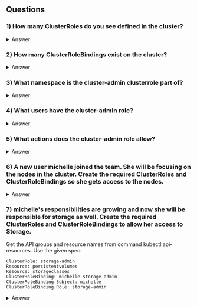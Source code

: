 ## Questions

### 1) How many ClusterRoles do you see defined in the cluster?
<details> 
  <summary markdown="span">Answer</summary>

    root@controlplane:~# k get clusterroles -A
    NAME                                                                   CREATED AT
    admin                                                                  2021-08-01T17:47:59Z
    cluster-admin                                                          2021-08-01T17:47:59Z
    edit                                                                   2021-08-01T17:47:59Z
    flannel                                                                2021-08-01T17:48:07Z
    kubeadm:get-nodes                                                      2021-08-01T17:48:03Z
    system:aggregate-to-admin                                              2021-08-01T17:48:00Z
    system:aggregate-to-edit                                               2021-08-01T17:48:00Z
    system:aggregate-to-view                                               2021-08-01T17:48:00Z
    system:auth-delegator                                                  2021-08-01T17:48:00Z
    system:basic-user                                                      2021-08-01T17:47:59Z
    system:certificates.k8s.io:certificatesigningrequests:nodeclient       2021-08-01T17:48:00Z
    system:certificates.k8s.io:certificatesigningrequests:selfnodeclient   2021-08-01T17:48:00Z
    system:certificates.k8s.io:kube-apiserver-client-approver              2021-08-01T17:48:00Z
    system:certificates.k8s.io:kube-apiserver-client-kubelet-approver      2021-08-01T17:48:00Z
    system:certificates.k8s.io:kubelet-serving-approver                    2021-08-01T17:48:00Z
    system:certificates.k8s.io:legacy-unknown-approver                     2021-08-01T17:48:00Z
    system:controller:attachdetach-controller                              2021-08-01T17:48:00Z
    system:controller:certificate-controller                               2021-08-01T17:48:00Z
    system:controller:clusterrole-aggregation-controller                   2021-08-01T17:48:00Z
    system:controller:cronjob-controller                                   2021-08-01T17:48:00Z
    system:controller:daemon-set-controller                                2021-08-01T17:48:00Z
    system:controller:deployment-controller                                2021-08-01T17:48:00Z
    system:controller:disruption-controller                                2021-08-01T17:48:00Z
    system:controller:endpoint-controller                                  2021-08-01T17:48:00Z
    system:controller:endpointslice-controller                             2021-08-01T17:48:00Z
    system:controller:endpointslicemirroring-controller                    2021-08-01T17:48:00Z
    system:controller:expand-controller                                    2021-08-01T17:48:00Z
    system:controller:generic-garbage-collector                            2021-08-01T17:48:00Z
    system:controller:horizontal-pod-autoscaler                            2021-08-01T17:48:00Z
    system:controller:job-controller                                       2021-08-01T17:48:00Z
    system:controller:namespace-controller                                 2021-08-01T17:48:00Z
    system:controller:node-controller                                      2021-08-01T17:48:00Z
    system:controller:persistent-volume-binder                             2021-08-01T17:48:00Z
    system:controller:pod-garbage-collector                                2021-08-01T17:48:00Z
    system:controller:pv-protection-controller                             2021-08-01T17:48:00Z
    system:controller:pvc-protection-controller                            2021-08-01T17:48:00Z
    system:controller:replicaset-controller                                2021-08-01T17:48:00Z
    system:controller:replication-controller                               2021-08-01T17:48:00Z
    system:controller:resourcequota-controller                             2021-08-01T17:48:00Z
    system:controller:root-ca-cert-publisher                               2021-08-01T17:48:00Z
    system:controller:route-controller                                     2021-08-01T17:48:00Z
    system:controller:service-account-controller                           2021-08-01T17:48:00Z
    system:controller:service-controller                                   2021-08-01T17:48:00Z
    system:controller:statefulset-controller                               2021-08-01T17:48:00Z
    system:controller:ttl-controller                                       2021-08-01T17:48:00Z
    system:coredns                                                         2021-08-01T17:48:04Z
    system:discovery                                                       2021-08-01T17:47:59Z
    system:heapster                                                        2021-08-01T17:48:00Z
    system:kube-aggregator                                                 2021-08-01T17:48:00Z
    system:kube-controller-manager                                         2021-08-01T17:48:00Z
    system:kube-dns                                                        2021-08-01T17:48:00Z
    system:kube-scheduler                                                  2021-08-01T17:48:00Z
    system:kubelet-api-admin                                               2021-08-01T17:48:00Z
    system:monitoring                                                      2021-08-01T17:47:59Z
    system:node                                                            2021-08-01T17:48:00Z
    system:node-bootstrapper                                               2021-08-01T17:48:00Z
    system:node-problem-detector                                           2021-08-01T17:48:00Z
    system:node-proxier                                                    2021-08-01T17:48:00Z
    system:persistent-volume-provisioner                                   2021-08-01T17:48:00Z
    system:public-info-viewer                                              2021-08-01T17:47:59Z
    system:service-account-issuer-discovery                                2021-08-01T17:48:00Z
    system:volume-scheduler                                                2021-08-01T17:48:00Z
    view                                                                   2021-08-01T17:47:59Z
    root@controlplane:~# k get clusterroles -A | grep -vc NAME   
    63

</details>

### 2) How many ClusterRoleBindings exist on the cluster?
<details>
  <summary markdown="span">Answer</summary>

    root@controlplane:~# k get clusterRoleBindings -A | grep -vc NAME
    48        

</details>

### 3) What namespace is the cluster-admin clusterrole part of?
<details>
  <summary markdown="span">Answer</summary>

        A: ClusterRoles are cluster-wide and do not belong to any particular namespace

</details>

### 4) What users have the cluster-admin role?
<details>
  <summary markdown="span">Answer</summary>

    ==> system:masters

    root@controlplane:~# k get clusterrolebinding/cluster-admin -ocustom-columns=:.subjects | xargs
    [map[apiGroup:rbac.authorization.k8s.io kind:Group name:system:masters]]

    root@controlplane:~# k get clusterrolebinding/cluster-admin -ocustom-columns=:.subjects[].name | xargs
    system:masters

</details>

### 5) What actions does the cluster-admin role allow?
<details>
  <summary markdown="span">Answer</summary>

    root@controlplane:~# k get clusterrole/cluster-admin -oyaml
    ...
    rules:
    - apiGroups:
        - '*'
          resources:
        - '*'
          verbs:
        - '*'
    - nonResourceURLs:
        - '*'
          verbs:
        - '*'

</details>

### 6) A new user michelle joined the team. She will be focusing on the nodes in the cluster. Create the required ClusterRoles and ClusterRoleBindings so she gets access to the nodes.
<details>
  <summary markdown="span">Answer</summary>

    ////////WRONG///////////
    kind: ClusterRole
    apiVersion:  rbac.authorization.k8s.io/v1
    metadata:
        name: node-user
    rules:
    - apiGroups: [v1]
      resources: ["nodes"]
      resourceNames: []
      verbs: ["list"]
    
    ////////RIGHT///////////
    kind: ClusterRole
    apiVersion:  rbac.authorization.k8s.io/v1
    metadata:
    name: node-user
    rules:
    - apiGroups: [""]
      resources: ["nodes"]
      verbs: ["list"]
    
    kind: ClusterRoleBinding
    apiVersion: rbac.authorization.k8s.io/v1
    metadata:
        name: node-user
    roleRef:
        apiGroup: rbac.authorization.k8s.io
        kind: ClusterRole
        name: node-user
    subjects:
    - apiGroup: rbac.authorization.k8s.io
      kind: User
      name: michelle
  
</details>

### 7) michelle's responsibilities are growing and now she will be responsible for storage as well. Create the required ClusterRoles and ClusterRoleBindings to allow her access to Storage.
Get the API groups and resource names from command kubectl api-resources. Use the given spec:

    ClusterRole: storage-admin
    Resource: persistentvolumes
    Resource: storageclasses
    ClusterRoleBinding: michelle-storage-admin
    ClusterRoleBinding Subject: michelle
    ClusterRoleBinding Role: storage-admin

<details>
  <summary markdown="span">Answer</summary>

kind: ClusterRole
apiVersion: rbac.authorization.k8s.io/v1
metadata:
name: storage-admin
rules:
- apiGroups: [""]
  resources: ["persistentvolumes"]
  verbs: ["get", "watch", "list", "create", "delete"]
- apiGroups: ["storage.k8s.io"]
  resources: ["storageclasses"]
  verbs: ["get", "watch", "list", "create", "delete"]


kind: ClusterRoleBinding
apiVersion: rbac.authorization.k8s.io/v1
metadata:
    name: michelle-storage-admin
roleRef:
    apiGroup: rbac.authorization.k8s.io
    kind: ClusterRole
    name: storage-admin
subjects:
- apiGroup: rbac.authorization.k8s.io
  kind: User
  name: michelle

</details>
